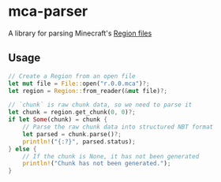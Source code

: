 # mca-parser

A library for parsing Minecraft's [Region files](https://minecraft.wiki/w/Region_file_format)

## Usage

```rs
// Create a Region from an open file
let mut file = File::open("r.0.0.mca")?;
let region = Region::from_reader(&mut file)?;

// `chunk` is raw chunk data, so we need to parse it
let chunk = region.get_chunk(0, 0)?;
if let Some(chunk) = chunk {
    // Parse the raw chunk data into structured NBT format
    let parsed = chunk.parse()?;
    println!("{:?}", parsed.status);
} else {
    // If the chunk is None, it has not been generated
    println!("Chunk has not been generated.");
}
```
